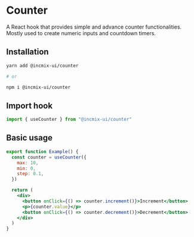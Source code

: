 # Counter

A React hook that provides simple and advance counter functionalities. Mostly
used to create numeric inputs and countdown timers.

## Installation

```sh
yarn add @incmix-ui/counter

# or

npm i @incmix-ui/counter
```

## Import hook

```js
import { useCounter } from "@incmix-ui/counter"
```

## Basic usage

```jsx
export function Example() {
  const counter = useCounter({
    max: 10,
    min: 0,
    step: 0.1,
  })

  return (
    <div>
      <button onClick={() => counter.increment()}>Increment</button>
      <p>{counter.value}</p>
      <button onClick={() => counter.decrement()}>Decrement</button>
    </div>
  )
}
```
